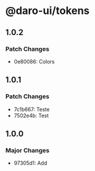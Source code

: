 # @daro-ui/tokens

## 1.0.2

### Patch Changes

- 0e80086: Colors

## 1.0.1

### Patch Changes

- 7c1b667: Teste
- 7502e4b: Test

## 1.0.0

### Major Changes

- 97305d1: Add
